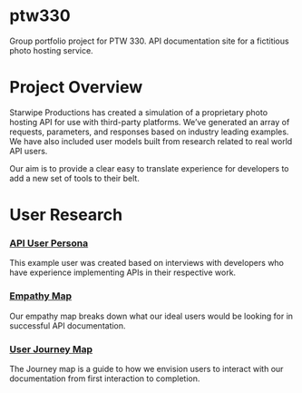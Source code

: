 # ptw330
Group portfolio project for PTW 330. API documentation site for a fictitious photo hosting service.

# Project Overview
Starwipe Productions has created a simulation of a proprietary photo hosting API for use with third-party platforms. We’ve generated an array of requests, parameters, and responses based on industry leading examples. We have also included user models built from research related to real world API users.

Our aim is to provide a clear easy to translate experience for developers to add a new set of tools to their belt.

# User Research
### <span style="color: blue;">[API User Persona](https://drive.google.com/file/d/1oLb-2fA2OoBLduLjSTnktbi3vS9e8E9X/view?usp=sharing)</span>
This example user was created based on interviews with developers who have experience implementing APIs in their respective work.

### <span style="color: blue;">[Empathy Map](https://drive.google.com/file/d/1J3FLPJJslvAWZ65e3CiihffMTASCgA55/view?usp=sharing)</span>
Our empathy map breaks down what our ideal users would be looking for in successful API documentation.

### <span style="color: blue;">[User Journey Map](https://drive.google.com/file/d/103QHkSiA6312WRDB6lpb56A50Jkm6H3_/view?usp=sharing)</span>
The Journey map is a guide to how we envision users to interact with our documentation from first interaction to completion.
